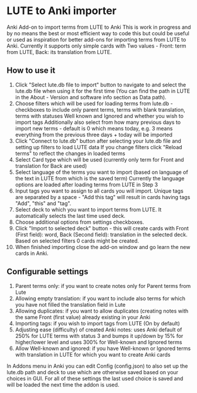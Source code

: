 # LUTE to Anki importer

Anki Add-on to import terms from LUTE to Anki
This is work in progress and by no means the best or most efficient way to code this but could be useful or used as inspiration for better add-ons for importing terms from LUTE to Anki. Currently it supports only simple cards with Two values - Front: term from LUTE, Back: its translation from LUTE.

## How to use it

1. Click "Select lute.db file to import" button to navigate to and select the lute.db file when using it for the first time (You can find the path in LUTE in the About - Version and software info section as Data path).
2. Choose filters which will be used for loading terms from lute.db - checkboxes to include only parent terms, terms with blank translation, terms with statuses Well known and Ignored and whether you wish to import tags
   Additionally also select from how many previous days to import new terms - default is 0 which means today, e.g. 3 means everything from the previous three days + today will be imported
3. Click "Connect to lute.db" button after selecting your lute.db file and setting up filters to load LUTE data
   If you change filters click "Reload terms" to reflect the changes in loaded terms
4. Select Card type which will be used (currently only term for Front and translation for Back are used)
5. Select language of the terms you want to import (based on language of the text in LUTE from which is the saved term) Currently the language options are loaded after loading terms from LUTE in Step 3
6. Input tags you want to assign to all cards you will import. Unique tags are separated by a space - "Add this tag" will result in cards having tags "Add", "this" and "tag".
7. Select deck to which you want to import terms from LUTE. It automatically selects the last time used deck.
8. Choose additional options from settings checkboxes.
9. Click "Import to selected deck" button - this will create cards with Front (First field): word, Back (Second field): translation in the selected deck. Based on selected filters 0 cards might be created.
10. When finished importing close the add-on window and go learn the new cards in Anki.

## Configurable settings

1. Parent terms only: if you want to create notes only for Parent terms from Lute
2. Allowing empty translation: if you want to include also terms for which you have not filled the translation field in Lute
3. Allowing duplicates: if you want to allow duplicates (creating notes with the same Front (first value) already existing in your Anki
4. Importing tags: if you wish to import tags from LUTE (On by default)
5. Adjusting ease (difficulty) of created Anki notes: uses Anki default of 250% for LUTE terms with status 3 and bumps it up/down by 15% for higher/lower level and uses 300% for Well-known and Ignored terms
6. Allow Well-known and ignored: if you have Well-known or Ignored terms with translation in LUTE for which you want to create Anki cards

In Addons menu in Anki you can edit Config (config.json) to also set up the lute.db path and deck to use which are otherwise saved based on your choices in GUI. For all of these settings the last used choice is saved and will be loaded the next time the addon is used.
